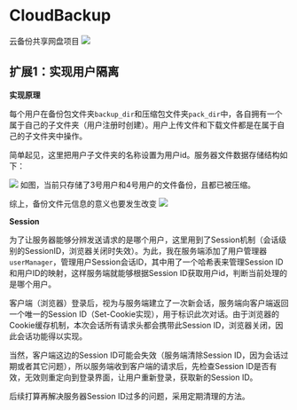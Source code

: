# CloudBackup
云备份共享网盘项目
![](https://ckfs.oss-cn-beijing.aliyuncs.com/img/202501200226629.png)


## 扩展1：实现用户隔离

**实现原理**

 每个用户在备份包文件夹`backup_dir`和压缩包文件夹`pack_dir`中，各自拥有一个属于自己的子文件夹（用户注册时创建）。用户上传文件和下载文件都是在属于自己的子文件夹中操作。

 简单起见，这里把用户子文件夹的名称设置为用户id。服务器文件数据存储结构如下：

 ![](https://ckfs.oss-cn-beijing.aliyuncs.com/img/202501200200141.png)
 如图，当前只存储了3号用户和4号用户的文件备份，且都已被压缩。

 综上，备份文件元信息的意义也要发生改变
 ![](https://ckfs.oss-cn-beijing.aliyuncs.com/img/202501200222033.png)

 **Session**

为了让服务器能够分辨发送请求的是哪个用户，这里用到了Session机制（会话级别的SessionID，浏览器关闭时失效）。为此，我在服务端添加了用户管理器`userManager`，管理用户Session会话ID，其中用了一个哈希表来管理Session ID和用户ID的映射，这样服务端就能够根据Session ID获取用户id，判断当前处理的是哪个用户。

客户端（浏览器）登录后，视为与服务端建立了一次新会话，服务端向客户端返回一个唯一的Session ID（Set-Cookie实现），用于标识此次对话。由于浏览器的Cookie缓存机制，本次会话所有请求头都会携带此Session ID，浏览器关闭，因此会话功能得以实现。

当然，客户端这边的Session ID可能会失效（服务端清除Session ID，因为会话过期或者其它问题），所以服务端收到客户端的请求后，先检查Session ID是否有效，无效则重定向到登录界面，让用户重新登录，获取新的Session ID。

后续打算再解决服务器Session ID过多的问题，采用定期清理的方法。